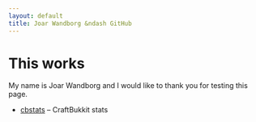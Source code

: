 ```yaml
---
layout: default
title: Joar Wandborg &ndash GitHub
---
```

# This works

My name is Joar Wandborg and I would like to thank you 
for testing this page.

*	[cbstats](/cbstats/) &ndash; CraftBukkit stats
